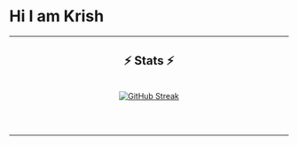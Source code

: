 # Hi I am Krish
<hr/>

<h2 align="center">⚡ Stats ⚡</h2>
<br>
<div align=center>
  <a href="https://git.io/streak-stats"><img src="https://streak-stats.demolab.com?user=krishkh&theme=highcontrast&border_radius=50&date_format=j%20M%5B%20Y%5D" alt="GitHub Streak" /></a>
</div>

<br/><br/>

<hr/>
